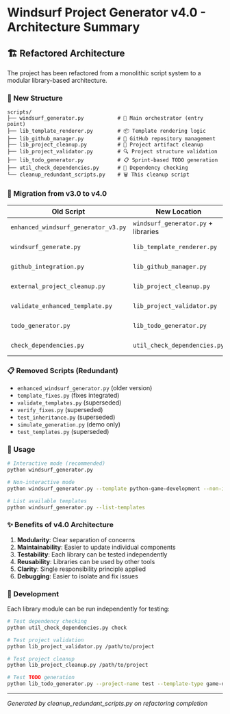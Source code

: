 # Windsurf Project Generator v4.0 - Architecture Summary

## 🏗️ Refactored Architecture

The project has been refactored from a monolithic script system to a modular library-based architecture.

### 📁 New Structure

```
scripts/
├── windsurf_generator.py           # 🎯 Main orchestrator (entry point)
├── lib_template_renderer.py        # 📦 Template rendering logic
├── lib_github_manager.py           # 🐙 GitHub repository management
├── lib_project_cleanup.py          # 🧹 Project artifact cleanup
├── lib_project_validator.py        # 🔍 Project structure validation
├── lib_todo_generator.py           # 📋 Sprint-based TODO generation
├── util_check_dependencies.py      # 🔧 Dependency checking
└── cleanup_redundant_scripts.py    # 🗑️ This cleanup script
```

### 🔄 Migration from v3.0 to v4.0

| Old Script | New Location | Status |
|-----------|-------------|---------|
| `enhanced_windsurf_generator_v3.py` | `windsurf_generator.py` + libraries | ✅ Refactored |
| `windsurf_generate.py` | `lib_template_renderer.py` | ✅ Refactored |
| `github_integration.py` | `lib_github_manager.py` | ✅ Refactored |
| `external_project_cleanup.py` | `lib_project_cleanup.py` | ✅ Refactored |
| `validate_enhanced_template.py` | `lib_project_validator.py` | ✅ Refactored |
| `todo_generator.py` | `lib_todo_generator.py` | ✅ Renamed |
| `check_dependencies.py` | `util_check_dependencies.py` | ✅ Renamed |

### 📋 Removed Scripts (Redundant)

- `enhanced_windsurf_generator.py` (older version)
- `template_fixes.py` (fixes integrated)
- `validate_templates.py` (superseded)
- `verify_fixes.py` (superseded)
- `test_inheritance.py` (superseded)
- `simulate_generation.py` (demo only)
- `test_templates.py` (superseded)

### 🎯 Usage

```bash
# Interactive mode (recommended)
python windsurf_generator.py

# Non-interactive mode
python windsurf_generator.py --template python-game-development --non-interactive

# List available templates
python windsurf_generator.py --list-templates
```

### ✨ Benefits of v4.0 Architecture

1. **Modularity**: Clear separation of concerns
2. **Maintainability**: Easier to update individual components
3. **Testability**: Each library can be tested independently
4. **Reusability**: Libraries can be used by other tools
5. **Clarity**: Single responsibility principle applied
6. **Debugging**: Easier to isolate and fix issues

### 🔧 Development

Each library module can be run independently for testing:

```bash
# Test dependency checking
python util_check_dependencies.py check

# Test project validation
python lib_project_validator.py /path/to/project

# Test project cleanup
python lib_project_cleanup.py /path/to/project

# Test TODO generation
python lib_todo_generator.py --project-name test --template-type game-development
```

---
*Generated by cleanup_redundant_scripts.py on refactoring completion*

